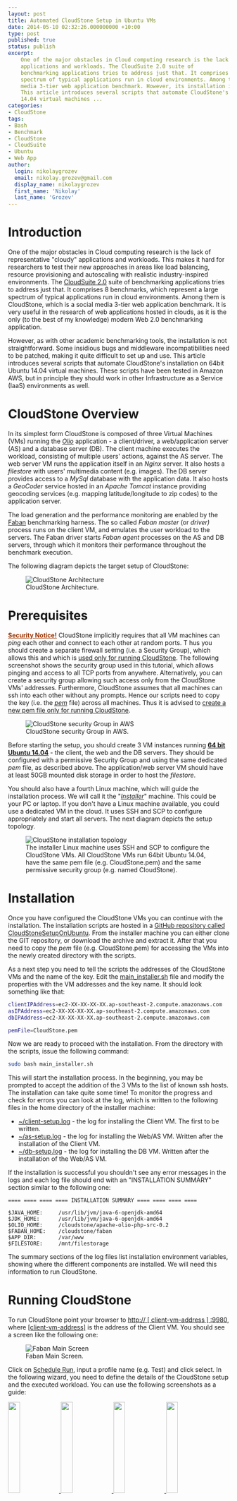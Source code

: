 ```yaml
---
layout: post
title: Automated CloudStone Setup in Ubuntu VMs
date: 2014-05-10 02:32:26.000000000 +10:00
type: post
published: true
status: publish
excerpt: 
    One of the major obstacles in Cloud computing research is the lack of representative "cloudy" 
    applications and workloads. The CloudSuite 2.0 suite of 
    benchmarking applications tries to address just that. It comprises 8 benchmarks, which represent a large 
    spectrum of typical applications run in cloud environments. Among them is CloudStone, which is a social 
    media 3-tier web application benchmark. However, its installation is not straightforward. 
    This article introduces several scripts that automate CloudStone's installation on 64bit Ubuntu 
    14.04 virtual machines ...
categories:
- CloudStone
tags:
- Bash
- Benchmark
- CloudStone
- CloudSuite
- Ubuntu
- Web App
author:
  login: nikolaygrozev
  email: nikolay.grozev@gmail.com
  display_name: nikolaygrozev
  first_name: 'Nikolay'
  last_name: 'Grozev'
---
```


# Introduction

One of the major obstacles in Cloud computing research is the lack of representative "cloudy" 
applications and workloads. This makes it hard for researchers to test their new approaches in areas 
like load balancing, resource provisioning and autoscaling with realistic industry-inspired environments. 
The [CloudSuite 2.0](http://parsa.epfl.ch/cloudsuite/cloudsuite.html "CloudStone 2.0") suite of 
benchmarking applications tries to address just that. It comprises 8 benchmarks, which represent a large 
spectrum of typical applications run in cloud environments. Among them is CloudStone, which is a social 
media 3-tier web application benchmark. It is very useful in the research of web applications hosted in clouds,
 as it is the only (to the best of my knowledge) modern Web 2.0 benchmarking application.

However, as with other academic benchmarking tools, the installation is not straightforward. 
Some insidious bugs and middleware incompatibilities need to be patched, making it quite difficult to set 
up and use. This article introduces several scripts that automate CloudStone's installation on 64bit Ubuntu 
14.04 virtual machines. These scripts have been tested in Amazon AWS, but in principle they should work in 
other Infrastructure as a Service (IaaS) environments as well.

# CloudStone Overview

In its simplest form CloudStone is composed of three Virtual Machines (VMs) running 
the _<u>Olio</u>_ application - a client/driver, a web/application server (AS) and a database server (DB). 
The client machine executes the workload, consisting of multiple users' actions, against the AS server. 
The web server VM runs the application itself in an _Nginx_ server. It also hosts a _filestore_ with users' 
multimedia content (e.g. images). The DB server provides access to a _MySql_ database with the application data. 
It also hosts a _GeoCoder_ service hosted in an _Apache Tomcat_ instance providing geocoding services 
(e.g. mapping latitude/longitude to zip codes) to the application server.

The load generation and the performance monitoring are enabled by the [Faban](https://github.com/akara/faban) 
benchmarking harness. The so called _Faban master_ (or _driver)_ process runs on the client VM, and emulates 
the user workload to the servers. The Faban driver starts _Faban agent_ processes on the AS and DB servers, 
through which it monitors their performance throughout the benchmark execution.

The following diagram depicts the target setup of CloudStone:

<figure>
  <img src="/assets/images/Automated CloudStone Setup in Ubuntu VMs/cloudstoneoverview.png" alt="CloudStone Architecture" >
  <figcaption>CloudStone Architecture.</figcaption>
</figure>

# Prerequisites

<u><span style="color:#993300;text-decoration:underline;">**Security Notice!**</span></u> CloudStone implicitly 
requires that all VM machines can _ping_ each other and connect to each other at random ports. T
hus you should create a separate firewall setting (i.e. a Security Group), which allows this and which is 
<u>used only for running CloudStone</u>. The following screenshot shows the security group used in this tutorial, 
which allows pinging and access to all TCP ports from anywhere. Alternatively, you can create a security group allowing 
such access only from the CloudStone VMs' addresses. Furthermore, CloudStone assumes that all machines can ssh 
into each other without any prompts. Hence our scripts need to copy the key (i.e. the <u>_pem_</u> file) across 
all machines. Thus it is advised to <u>create a new pem file only for running CloudStone</u>.


<figure>
  <img src="/assets/images/Automated CloudStone Setup in Ubuntu VMs/securitygroup-1024x538.png" alt="CloudStone security Group in AWS" >
  <figcaption>CloudStone security Group in AWS.</figcaption>
</figure>


Before starting the setup, you should create 3 VM instances running **<u>64 bit Ubuntu 14.04</u>** - the client, 
the web and the DB servers. They should be configured with a permissive Security Group and using the same 
dedicated _pem_ file, as described above. The application/web server VM should have at least 
50GB mounted disk storage in order to host the _filestore_.

You should also have a fourth Linux machine, which will guide the installation process. 
We will call it the "<u>_Installer_</u>" machine. This could be your PC or laptop. 
If you don't have a Linux machine available, you could use a dedicated VM in the cloud. 
It uses SSH and SCP to configure appropriately and start all servers. The next diagram depicts the setup topology.

<figure>
  <img src="/assets/images/Automated CloudStone Setup in Ubuntu VMs/cloudstoneinstallationtopology.png" alt="CloudStone installation topology" >
  <figcaption>
    The installer Linux machine uses SSH and SCP to configure the CloudStone VMs. 
    All CloudStone VMs run 64bit Ubuntu 14.04, have the same pem file (e.g. CloudStone.pem) and the same 
    permissive security group (e.g. named CloudStone).
  </figcaption>
</figure>


# Installation

Once you have configured the CloudStone VMs you can continue with the installation. 
The installation scripts are hosted in a 
[GitHub repository called CloudStoneSetupOnUbuntu](https://github.com/nikolayg/CloudStoneSetupOnUbuntu). 
From the installer machine you can either clone the GIT repository, or download the archive and extract it. 
After that you need to copy the _pem_ file (e.g. CloudStone.pem) for accessing the VMs into the 
newly created directory with the scripts.

As a next step you need to tell the scripts the addresses of the CloudStone VMs and the name of the key. 
Edit the <u>main_installer.sh</u> file and modify the properties with the VM addresses and the key name. 
It should look something like that:

```bash
clientIPAddress=ec2-XX-XX-XX-XX.ap-southeast-2.compute.amazonaws.com
asIPAddress=ec2-XX-XX-XX-XX.ap-southeast-2.compute.amazonaws.com
dbIPAddress=ec2-XX-XX-XX-XX.ap-southeast-2.compute.amazonaws.com

pemFile=CloudStone.pem
```

Now we are ready to proceed with the installation. From the directory with the scripts, issue the following command:

```bash
sudo bash main_installer.sh
```

This will start the installation process. In the beginning, you may be prompted to accept the addition of the 
3 VMs to the list of known ssh hosts. The installation can take quite some time! To monitor the progress and 
check for errors you can look at the log, which is written to the following files in the home directory of 
the installer machine:

*   <u>~/client-setup.log</u> - the log for installing the Client VM. The first to be written.
*   <u>~/as-setup.log</u> - the log for installing the Web/AS VM. Written after the installation of the Client VM.
*   <u>~/db-setup.log</u> - the log for installing the DB VM. Written after the installation of the Web/AS VM.

If the installation is successful you shouldn't see any error messages in the logs and each log file should 
end with an "INSTALLATION SUMMARY" section similar to the following one:

```
==== ==== ==== ==== INSTALLATION SUMMARY ==== ==== ==== ====

$JAVA_HOME:     /usr/lib/jvm/java-6-openjdk-amd64
$JDK_HOME:      /usr/lib/jvm/java-6-openjdk-amd64
$OLIO_HOME:     /cloudstone/apache-olio-php-src-0.2
$FABAN_HOME:    /cloudstone/faban
$APP_DIR:       /var/www
$FILESTORE:     /mnt/filestorage
```



The summary sections of the log files list installation environment variables, showing where the different 
components are installed. We will need this information to run CloudStone.

# Running CloudStone

To run CloudStone point your browser to <u>http:// [ client-vm-address ] :9980</u>, 
where <u>[client-vm-address]</u> is the address of the Client VM. You should see a screen like the following one:

<figure>
  <img src="/assets/images/Automated CloudStone Setup in Ubuntu VMs/fabanoliomainscreen-1024x703.png" alt="Faban Main Screen" >
  <figcaption>Faban Main Screen.</figcaption>
</figure>

Click on <u>Schedule Run</u>, input a profile name (e.g. Test) and click select. In the following wizard, 
you need to define the details of the CloudStone setup and the executed workload. 
You can use the following screenshots as a guide:

<!-------------------------------------------- Image Galery -------------------------------------------->
<a class="image-popup-fit-width" href="/assets/images/Automated CloudStone Setup in Ubuntu VMs/wizard-java1.png">
	<img src="/assets/images/Automated CloudStone Setup in Ubuntu VMs/wizard-java1.png" width="23%">
</a>
<a class="image-popup-fit-width" href="/assets/images/Automated CloudStone Setup in Ubuntu VMs/wizard-driver.png">
	<img src="/assets/images/Automated CloudStone Setup in Ubuntu VMs/wizard-driver.png" width="23%">
</a>
<a class="image-popup-fit-width" href="/assets/images/Automated CloudStone Setup in Ubuntu VMs/wizard-web-server.png">
	<img src="/assets/images/Automated CloudStone Setup in Ubuntu VMs/wizard-web-server.png" width="23%">
</a>
<a class="image-popup-fit-width" href="/assets/images/Automated CloudStone Setup in Ubuntu VMs/wizard-data-servers.png">
	<img src="/assets/images/Automated CloudStone Setup in Ubuntu VMs/wizard-data-servers.png" width="23%">
</a>
<!-------------------------------------------- Image Galery -------------------------------------------->


After setting up the benchmark click OK to start it. You can view the benchmark progress and 
eventually the result from the "View Results" menu.

<!-------------------------------------------- Image Galery -------------------------------------------->
<a class="image-popup-fit-width" href="/assets/images/Automated CloudStone Setup in Ubuntu VMs/benchmark-log.png" 
    title="The Logs during execution.">
	<img src="/assets/images/Automated CloudStone Setup in Ubuntu VMs/benchmark-log.png" width="40%">
</a>
<a class="image-popup-fit-width" href="/assets/images/Automated CloudStone Setup in Ubuntu VMs/detailedresults.png" 
    title='Once the execution is done - you can see the results.'>
	<img src="/assets/images/Automated CloudStone Setup in Ubuntu VMs/detailedresults.png" width="40%">
</a>
<!-------------------------------------------- Image Galery -------------------------------------------->


Now that you've got CloudStone up and running, you can run different workloads 
(i.e. number of users) by just modifying the appropriate parameters.

# Under The Cover

We saw that the installation was done by configuring and running a single bash script. 
This section is more technical and describes in more details the structure of the installation scripts, 
so you can debug if something goes wrong.

The main function of the <u>main_installer.sh</u> script is to run in sequence the installations of the 
CloudStone VMs and to transfer the required files to and from the servers. Under the cover, 
<u>main_installer.sh</u> sets the parameters of, transfers and runs 3 scripts on the CloudStone VMs. These are:

*   <u>client-setup.sh</u> - executed on the client VM. Its log is redirected to _~/client-setup.log_ on the installer machine.
*   <u>as-setup.sh</u> - executed on the web/application server VM. Its log is redirected to _~/as-setup.log_ on the installer machine.
*   <u>db-setup.sh</u> - executed on the DB VM. Its log is redirected to _~/db-setup.log_ on the installer machine.

Two additional scripts implement the installation logic which is common for multiple CloudStone VMs:

*   <u>base-setup.sh</u> - executed by all setup scripts. Installs common packages, sets up common variables etc.
*   <u>base-server.sh</u> - executed by <u>as-setup.sh</u> and <u>db-setup.sh</u>. Implements common logic for 
the installation of the web/application and DB server.

All these scripts have been written following the 
[official CloudStone installation instructions](http://parsa.epfl.ch/cloudsuite/web.html). 
They also include fixes for a lot of unexpected errors and thus differ significantly from 
the official installation procedure.

The main differences are:

*   CloudStone comes with a distribution of Faban, which according to the documentation should be 
deployed and used. However this version had several issues when deployed on Ubuntu. I had to fork 
Faban on GitHub and implement workarounds for them. The scripts use the 
[Faban fork](https://github.com/nikolayg/faban) instead of the original Faban distribution. 
A full list of changes to Faban can be seen from forked project's history.
*   CloudStone includes a distribution of PhP code, which according to the instructions needs to be 
compiled and installed. However the PhP code had to be patched, as it depends on an old version of 
libxml2-dev and did not compile.
*   Faban assumes all VMs can ssh into each other without any prompts. The installation scripts 
copy the _pem_ file to the CloudStone VMs and ensure their ~/.ssh/config files are set properly 
to allow ssh without prompts.
*   Many file permissions had to be changed and non-existing directories and files had to be created, 
so that the servers could have proper access to logs and system files.
*   The privileges to the _<u>olio</u>_ MySql user had to be granted for all IP addresses, not only 
the web/app server address. The problem was that MySql could not perform well DNS resolution of the 
elastic DNS address of the web server.
*   The scripts automatically select the location for the _<u>filestore</u>_ on the AS server. 
They dynamically inspect all mounted disks, and select the one with the largest amount of free storage space.

# Conclusion

This article introduced several Bash scripts that automate the installation of the CloudStone 2.0 benchmark. 
In future articles I will explore how these scripts can be ported/rewritten to Chef or Puppet configurations, 
and how CloudStone can be configured to use a load balancer and multiple web/app servers... so stay tuned :)

# References

Official installation documentation:

*   [http://parsa.epfl.ch/cloudsuite/web.html](http://parsa.epfl.ch/cloudsuite/web.html)